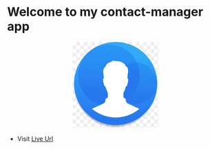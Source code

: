 # Welcome to my contact-manager app

<div align="center">
  <img src="./public/logo.png" width="200" alt="Logo">
</div>

- Visit [Live Url](https://contact-manager-app-virid.vercel.app/)
